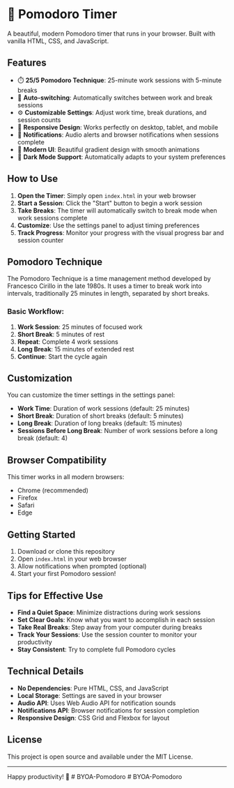 # 🍅 Pomodoro Timer

A beautiful, modern Pomodoro timer that runs in your browser. Built with vanilla HTML, CSS, and JavaScript.

## Features

- ⏱️ **25/5 Pomodoro Technique**: 25-minute work sessions with 5-minute breaks
- 🔄 **Auto-switching**: Automatically switches between work and break sessions
- ⚙️ **Customizable Settings**: Adjust work time, break durations, and session counts
- 📱 **Responsive Design**: Works perfectly on desktop, tablet, and mobile
- 🔔 **Notifications**: Audio alerts and browser notifications when sessions complete
- 🎨 **Modern UI**: Beautiful gradient design with smooth animations
- 🌙 **Dark Mode Support**: Automatically adapts to your system preferences

## How to Use

1. **Open the Timer**: Simply open `index.html` in your web browser
2. **Start a Session**: Click the "Start" button to begin a work session
3. **Take Breaks**: The timer will automatically switch to break mode when work sessions complete
4. **Customize**: Use the settings panel to adjust timing preferences
5. **Track Progress**: Monitor your progress with the visual progress bar and session counter

## Pomodoro Technique

The Pomodoro Technique is a time management method developed by Francesco Cirillo in the late 1980s. It uses a timer to break work into intervals, traditionally 25 minutes in length, separated by short breaks.

### Basic Workflow:
1. **Work Session**: 25 minutes of focused work
2. **Short Break**: 5 minutes of rest
3. **Repeat**: Complete 4 work sessions
4. **Long Break**: 15 minutes of extended rest
5. **Continue**: Start the cycle again

## Customization

You can customize the timer settings in the settings panel:

- **Work Time**: Duration of work sessions (default: 25 minutes)
- **Short Break**: Duration of short breaks (default: 5 minutes)
- **Long Break**: Duration of long breaks (default: 15 minutes)
- **Sessions Before Long Break**: Number of work sessions before a long break (default: 4)

## Browser Compatibility

This timer works in all modern browsers:
- Chrome (recommended)
- Firefox
- Safari
- Edge

## Getting Started

1. Download or clone this repository
2. Open `index.html` in your web browser
3. Allow notifications when prompted (optional)
4. Start your first Pomodoro session!

## Tips for Effective Use

- **Find a Quiet Space**: Minimize distractions during work sessions
- **Set Clear Goals**: Know what you want to accomplish in each session
- **Take Real Breaks**: Step away from your computer during breaks
- **Track Your Sessions**: Use the session counter to monitor your productivity
- **Stay Consistent**: Try to complete full Pomodoro cycles

## Technical Details

- **No Dependencies**: Pure HTML, CSS, and JavaScript
- **Local Storage**: Settings are saved in your browser
- **Audio API**: Uses Web Audio API for notification sounds
- **Notifications API**: Browser notifications for session completion
- **Responsive Design**: CSS Grid and Flexbox for layout

## License

This project is open source and available under the MIT License.

---

Happy productivity! 🚀 #   B Y O A - P o m o d o r o  
 #   B Y O A - P o m o d o r o  
 